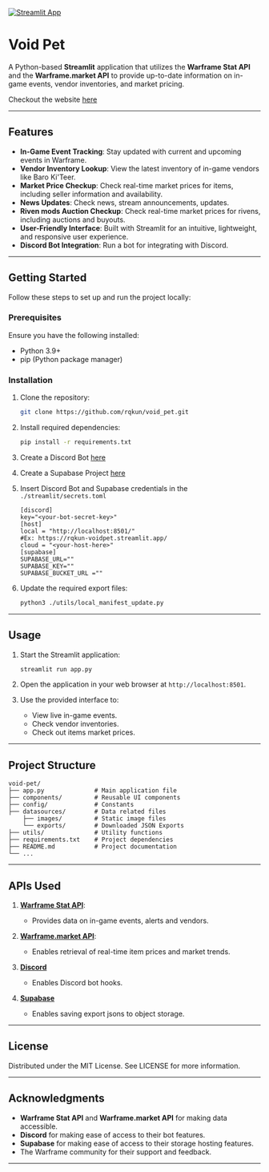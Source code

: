 [![Streamlit App](https://static.streamlit.io/badges/streamlit_badge_black_white.svg)](https://rqkun-voidpet.streamlit.app/)
# Void Pet 

A Python-based **Streamlit** application that utilizes the **Warframe Stat API** and the **Warframe.market API** to provide up-to-date information on in-game events, vendor inventories, and market pricing.

Checkout the website [here](https://rqkun-voidpet.streamlit.app/)

---

## Features

- **In-Game Event Tracking**: Stay updated with current and upcoming events in Warframe.
- **Vendor Inventory Lookup**: View the latest inventory of in-game vendors like Baro Ki'Teer.
- **Market Price Checkup**: Check real-time market prices for items, including seller information and availability.
- **News Updates**: Check news, stream announcements, updates.
- **Riven mods Auction Checkup**: Check real-time market prices for rivens, including auctions and buyouts.
- **User-Friendly Interface**: Built with Streamlit for an intuitive, lightweight, and responsive user experience.
- **Discord Bot Integration**: Run a bot for integrating with Discord.

---

## Getting Started

Follow these steps to set up and run the project locally:

### Prerequisites

Ensure you have the following installed:

- Python 3.9+
- pip (Python package manager)

### Installation

1. Clone the repository:

   ```bash
   git clone https://github.com/rqkun/void_pet.git
   ```

2. Install required dependencies:

   ```bash
   pip install -r requirements.txt
   ```

3. Create a Discord Bot [here](https://discord.com/developers/applications)

4. Create a Supabase Project [here](https://supabase.com/docs)

5. Insert Discord Bot and Supabase credentials in the `./streamlit/secrets.toml`
   ```
   [discord]
   key="<your-bot-secret-key>"
   [host]
   local = "http://localhost:8501/"
   #Ex: https://rqkun-voidpet.streamlit.app/
   cloud = "<your-host-here>" 
   [supabase]
   SUPABASE_URL=""
   SUPABASE_KEY=""
   SUPABASE_BUCKET_URL =""
   ```

6. Update the required export files:

   ```bash
   python3 ./utils/local_manifest_update.py
   ```

---

## Usage

1. Start the Streamlit application:

   ```bash
   streamlit run app.py
   ```

2. Open the application in your web browser at `http://localhost:8501`.

3. Use the provided interface to:
   - View live in-game events.
   - Check vendor inventories.
   - Check out items market prices.

---

## Project Structure

```plaintext
void-pet/
├── app.py              # Main application file
├── components/         # Reusable UI components
├── config/             # Constants
├── datasources/        # Data related files 
    ├── images/         # Static image files
    └── exports/        # Downloaded JSON Exports
├── utils/              # Utility functions
├── requirements.txt    # Project dependencies
├── README.md           # Project documentation
└── ...
```

---

## APIs Used

1. **[Warframe Stat API](https://docs.warframestat.us/)**:
   - Provides data on in-game events, alerts and vendors.

2. **[Warframe.market API](https://warframe.market/api_docs/)**:
   - Enables retrieval of real-time item prices and market trends.

3. **[Discord](https://discord.com/developers/docs/intro)**
   - Enables Discord bot hooks.

4. **[Supabase](https://supabase.com/docs/reference/python/start)**
   - Enables saving export jsons to object storage.
---

## License

Distributed under the MIT License. See LICENSE for more information.

---

## Acknowledgments

- **Warframe Stat API** and **Warframe.market API** for making data accessible.
- **Discord** for making ease of access to their bot features.
- **Supabase** for making ease of access to their storage hosting features.
- The Warframe community for their support and feedback.

---
